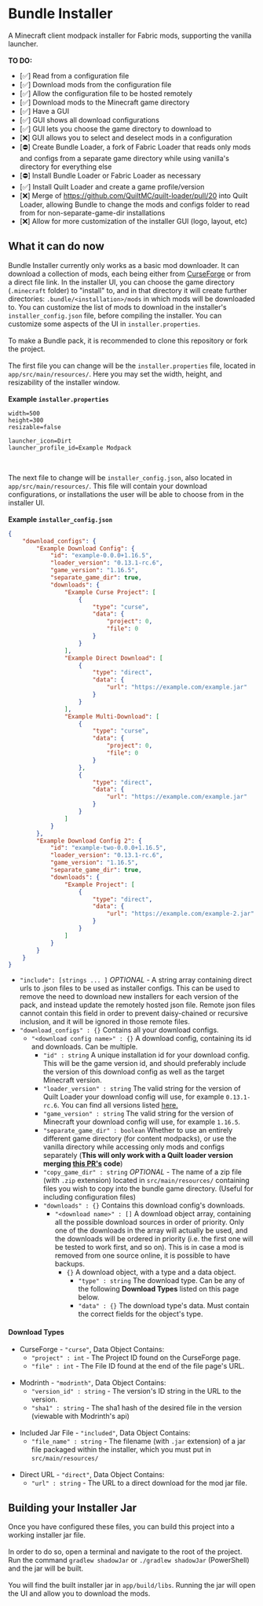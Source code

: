 # Bundle Installer
A Minecraft client modpack installer for Fabric mods, supporting the vanilla launcher. <br/>
<br/>
**TO DO:**
- [✅] Read from a configuration file
- [✅] Download mods from the configuration file
- [✅] Allow the configuration file to be hosted remotely
- [✅] Download mods to the Minecraft game directory
- [✅] Have a GUI
- [✅] GUI shows all download configurations
- [✅] GUI lets you choose the game directory to download to
- [❌] GUI allows you to select and deselect mods in a configuration
- [⛔] Create Bundle Loader, a fork of Fabric Loader that reads only mods and configs from a separate game directory while using vanilla's directory for everything else
- [⛔] Install Bundle Loader or Fabric Loader as necessary
- [✅] Install Quilt Loader and create a game profile/version
- [❌] Merge of https://github.com/QuiltMC/quilt-loader/pull/20 into Quilt Loader, allowing Bundle to change the mods and configs folder to read from for non-separate-game-dir installations
- [❌] Allow for more customization of the installer GUI (logo, layout, etc)

## What it can do now
Bundle Installer currently only works as a basic mod downloader. It can download a collection of mods, each being either from [CurseForge](https://www.curseforge.com/) or from a direct file link. In the installer UI, you can choose the game directory (`.minecraft` folder) to "install" to, and in that directory it will create further directories: `.bundle/<installation>/mods` in which mods will be downloaded to. You can customize the list of mods to download in the installer's `installer_config.json` file, before compiling the installer. You can customize some aspects of the UI in `installer.properties`. <br/>
<br/>
To make a Bundle pack, it is recommended to clone this repository or fork the project. <br/>
<br/>
The first file you can change will be the `installer.properties` file, located in `app/src/main/resources/`. Here you may set the width, height, and resizability of the installer window. <br/>
<br/>
**Example `installer.properties`**
```properties
width=500
height=300
resizable=false

launcher_icon=Dirt
launcher_profile_id=Example Modpack
```
<br/>

The next file to change will be `installer_config.json`, also located in `app/src/main/resources/`. This file will contain your download configurations, or installations the user will be able to choose from in the installer UI. <br/>
<br/>
**Example `installer_config.json`**
```json
{
    "download_configs": {
        "Example Download Config": {
            "id": "example-0.0.0+1.16.5",
            "loader_version": "0.13.1-rc.6",
            "game_version": "1.16.5",
            "separate_game_dir": true,
            "downloads": {
                "Example Curse Project": [
                    {
                        "type": "curse",
                        "data": {
                            "project": 0,
                            "file": 0
                        }
                    }
                ],
                "Example Direct Download": [
                    {
                        "type": "direct",
                        "data": {
                            "url": "https://example.com/example.jar"
                        }
                    }
                ],
                "Example Multi-Download": [
                    {
                        "type": "curse",
                        "data": {
                            "project": 0,
                            "file": 0
                        }
                    },
                    {
                        "type": "direct",
                        "data": {
                            "url": "https://example.com/example.jar"
                        }
                    }
                ]
            }
        },
        "Example Download Config 2": {
            "id": "example-two-0.0.0+1.16.5",
            "loader_version": "0.13.1-rc.6",
            "game_version": "1.16.5",
            "separate_game_dir": true,
            "downloads": {
                "Example Project": [
                    {
                        "type": "direct",
                        "data": {
                            "url": "https://example.com/example-2.jar"
                        } 
                    }
                ]
            }
        }
    }
}
```
- `"include": [strings ... ]` _OPTIONAL_ - A string array containing direct urls to .json files to be used as installer configs. This can be used to remove the need to download new installers for each version of the pack, and instead update the remotely hosted json file. Remote json files cannot contain this field in order to prevent daisy-chained or recursive inclusion, and it will be ignored in those remote files.
- `"download_configs" : {}` Contains all your download configs.
    - `"<download config name>" : {}` A download config, containing its id and downloads. Can be multiple.
       - `"id" : string` A unique installation id for your download config. This will be the game version id, and should preferably include the version of this download config as well as the target Minecraft version. <br/>
       - `"loader_version" : string` The valid string for the version of Quilt Loader your download config will use, for example `0.13.1-rc.6`. You can find all versions listed [here.](https://meta.quiltmc.org/v3/versions/loader) <br/>
       - `"game_version" : string` The valid string for the version of Minecraft your download config will use, for example `1.16.5`. <br/>
       - `"separate_game_dir" : boolean` Whether to use an entirely different game directory (for content modpacks), or use the vanilla directory while accessing only mods and configs separately (**This will only work with a Quilt loader version merging [this PR's](https://github.com/QuiltMC/quilt-loader/pull/20) code**) <br/>
       - `"copy_game_dir" : string` _OPTIONAL_ - The name of a zip file (with `.zip` extension) located in `src/main/resources/` containing files you wish to copy into the bundle game directory. (Useful for including configuration files) <br/>
       - `"downloads" : {}` Contains this download config's downloads. <br/>
           - `"<download name>" : []` A download object array, containing all the possible download sources in order of priority. Only one of the downloads in the array will actually be used, and the downloads will be ordered in priority (i.e. the first one will be tested to work first, and so on). This is in case a mod is removed from one source online, it is possible to have backups.
               - `{}` A download object, with a type and a data object.
                   - `"type" : string` The download type. Can be any of the following **Download Types** listed on this page below.
                   - `"data" : {}` The download type's data. Must contain the correct fields for the object's type.
                   
#### Download Types
- CurseForge - `"curse"`, Data Object Contains:
    - `"project" : int` - The Project ID found on the CurseForge page.
    - `"file" : int` - The File ID found at the end of the file page's URL.
<br/><br/>
- Modrinth - `"modrinth"`, Data Object Contains:
    - `"version_id" : string` - The version's ID string in the URL to the version.
    - `"sha1" : string` - The sha1 hash of the desired file in the version (viewable with Modrinth's api)
<br/><br/>
- Included Jar File - `"included"`, Data Object Contains:
    - `"file_name" : string` - The filename (with `.jar` extension) of a jar file packaged within the installer, which you must put in `src/main/resources/`
<br/><br/>
- Direct URL - `"direct"`, Data Object Contains:
    - `"url" : string` - The URL to a direct download for the mod jar file.
    
    
## Building your Installer Jar

Once you have configured these files, you can build this project into a working installer jar file. <br/>
<br/>
In order to do so, open a terminal and navigate to the root of the project. Run the command `gradlew shadowJar` or `./gradlew shadowJar` (PowerShell) and the jar will be built. <br/>
<br/>
You will find the built installer jar in `app/build/libs`. Running the jar will open the UI and allow you to download the mods.
                

 